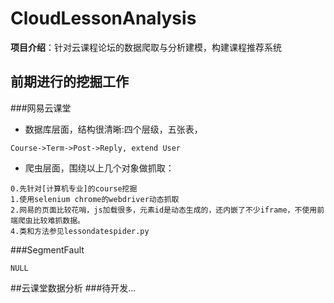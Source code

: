 # CloudLessonAnalysis
**项目介绍**：针对云课程论坛的数据爬取与分析建模，构建课程推荐系统
## 前期进行的挖掘工作
###网易云课堂
- 数据库层面，结构很清晰:四个层级，五张表，
```
Course->Term->Post->Reply, extend User
```
- 爬虫层面，围绕以上几个对象做抓取：
```
0.先针对[计算机专业]的course挖掘
1.使用selenium chrome的webdriver动态抓取
2.网易的页面比较花哨，js加载很多，元素id是动态生成的，还内嵌了不少iframe，不使用前端爬虫比较难抓数据。
4.类和方法参见lessondatespider.py
```
###SegmentFault
```
NULL
```
##云课堂数据分析
###待开发...
